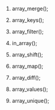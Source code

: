 1. array\_merge\(\);

2. array\_keys\(\);

3. array\_filter\(\);

4. in\_array\(\);

5.  array\_shift\(\);

6. array\_map\(\);

7. array\_diff\(\);

8. array\_values\(\);

9. array\_unique\(\);



